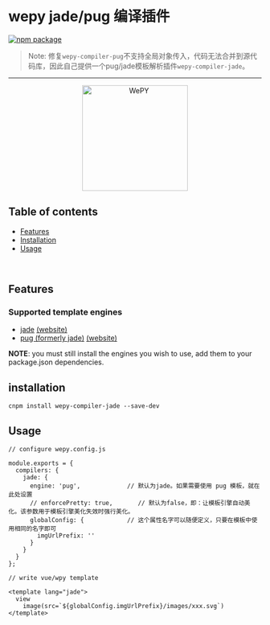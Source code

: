 # wepy jade/pug 编译插件

[![npm package](https://nodei.co/npm/wepy-compiler-jade.png?downloads=true&downloadRank=true&stars=true)](https://www.npmjs.com/package/wepy-compiler-jade)

> Note: 修复`wepy-compiler-pug`不支持全局对象传入，代码无法合并到源代码库，因此自己提供一个pug/jade模板解析插件`wepy-compiler-jade`。

---

<p align="center">
  <a href="https://tencent.github.io/wepy/">
    <img alt="WePY" src="http://sem.g3img.com/g3img/zhongshihudong/c2_20170623114249_41503.png" width="210"/>
  </a>
</p>

## Table of contents

  - [Features](#features)
  - [Installation](#installation)
  - [Usage](#usage)

<br/>

## Features

### Supported template engines

  - [jade](https://github.com/visionmedia/jade) [(website)](http://jade-lang.com/)
  - [pug (formerly jade)](https://github.com/pugjs/pug) [(website)](https://pugjs.org)

__NOTE__: you must still install the engines you wish to use, add them to your package.json dependencies.

## installation

```
cnpm install wepy-compiler-jade --save-dev
```


## Usage

```
// configure wepy.config.js

module.exports = {
  compilers: {
    jade: {
      engine: 'pug',             // 默认为jade。如果需要使用 pug 模板，就在此处设置
      // enforcePretty: true,       // 默认为false，即：让模板引擎自动美化。该参数用于模板引擎美化失效时强行美化。
      globalConfig: {            // 这个属性名字可以随便定义，只要在模板中使用相同的名字即可
        imgUrlPrefix: ''
      }
    }
  }
};

// write vue/wpy template

<template lang="jade">
  view
    image(src=`${globalConfig.imgUrlPrefix}/images/xxx.svg`)
</template>    

```
